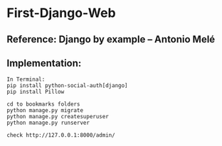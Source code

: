 # First-Django-Web

## Reference: Django by example – Antonio Melé

## Implementation:
```
In Terminal:
pip install python-social-auth[django]
pip install Pillow

cd to bookmarks folders
python manage.py migrate
python manage.py createsuperuser
python manage.py runserver

check http://127.0.0.1:8000/admin/
```
